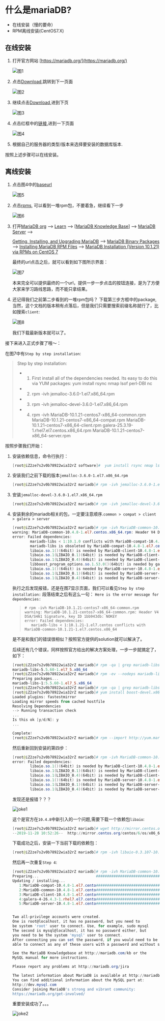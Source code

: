 # 什么是mariaDB?

- 在线安装（慢的要命）
- RPM离线安装(CentOS7.X)

## 在线安装

1. 打开官方网站 [https://mariadb.org/](https://mariadb.org/)

   ![图1](https://i.loli.net/2019/11/28/sz6HE4UWpFow1Iq.png)

2. 点击[Download](https://mariadb.org/download/),跳转到下一页面

   ![图2](https://i.loli.net/2019/11/28/Y5sSlmVwQBbev3D.png)

3. 继续点击[Download](https://downloads.mariadb.org/),进到下页

   ![图3](https://i.loli.net/2019/11/28/6b5QMzlNBGHIVgt.png)

4. 点击红框中的[链接](https://downloads.mariadb.org/mariadb/repositories/#mirror=23Media),进到一下页面

   ![图4](https://i.loli.net/2019/11/28/g8MQc9P7r3WY4Nb.png)

5. 根据自己的服务器的类型/版本来选择要安装的数据库版本.

按照上述步骤可以在线安装。

## 离线安装

1. 点击图4中的[baseurl](http://yum.mariadb.org/10.4/centos7-amd64)

   ![图5](https://i.loli.net/2019/11/28/FmUgKchBzXIZqYL.png)

2. 点击[rpms](http://yum.mariadb.org/10.4/centos7-amd64/rpms/), 可以看到一堆rpm包，不要着急，继续看下一步

   ![图6](https://i.loli.net/2019/11/28/cenNqMOkym87dKu.png)

3. 打开[MariaDB org](mariadb.org) --> [Learn](https://mariadb.org/learn/)   --> [[MariaDB Knowledge Base](https://mariadb.com/kb/en/)] --> [MariaDB Server](https://mariadb.com/kb/en/documentation/) --> 

   [Getting, Installing, and Upgrading MariaDB](https://mariadb.com/kb/en/getting-installing-and-upgrading-mariadb/)  -->  [MariaDB Binary Packages](https://mariadb.com/kb/en/library/binary-packages/)  -->  [Installing MariaDB RPM Files](https://mariadb.com/kb/en/library/rpm/)  -->  [MariaDB Installation (Version 10.1.21) via RPMs on CentOS 7](https://mariadb.com/kb/en/library/mariadb-installation-version-10121-via-rpms-on-centos-7/)

   最终的url点击之后，就可以看到如下图所示界面：

   ![图7](https://i.loli.net/2019/11/28/wU6dILyTPWxzHqm.png)

   本来完全可以提供最终的一个url，提供一步一步点击的按钮连接，是为了方便大家来学习路线思路，而不能只拿结果。

4. 还记得我们之前第二步看到的一堆rpm包吗？ 下载第三步方框中的package,当然，这个文档的版本稍有点落后，但是我们只需要搜索前缀名称就行了，比如搜索`client`:

   ![图8](https://i.loli.net/2019/11/28/2tBqoXAGNclwyFV.png)

   我们下载最新版本就可以了。

接下来进入正式步骤了哦～：

在图7中有`Step by step installation`:

> Step by step installation:
>
> - 1) First install all of the dependencies needed. Its easy to do this via YUM packages: yum install rsync nmap lsof perl-DBI nc
> - 2) rpm -ivh jemalloc-3.6.0-1.el7.x86_64.rpm
> - 3) rpm -ivh jemalloc-devel-3.6.0-1.el7.x86_64.rpm
> - 4) rpm -ivh MariaDB-10.1.21-centos7-x86_64-common.rpm MariaDB-10.1.21-centos7-x86_64-compat.rpm MariaDB-10.1.21-centos7-x86_64-client.rpm galera-25.3.19-1.rhel7.el7.centos.x86_64.rpm MariaDB-10.1.21-centos7-x86_64-server.rpm

按照步骤我们开始：

1. 安装依赖信息，命令行执行：

   ```powershell
   [root@iZ2ze7s2v0b78922wia32rZ software]#  yum install rsync nmap lsof perl-DBI nc
   ```

2. 安装我们之前下载的版本`jemalloc-3.6.0-1.el7.x86_64.rpm`

   ```powershell
   [root@iZ2ze7s2v0b78922wia32rZ mariadb]# rpm -ivh jemalloc-3.6.0-1.el7.x86_64.rpm 
   ```

3. 安装`jemalloc-devel-3.6.0-1.el7.x86_64.rpm`

   ```powershell
   [root@iZ2ze7s2v0b78922wia32rZ mariadb]# rpm -ivh jemalloc-devel-3.6.0-1.el7.x86_64.rpm
   ```

4. 安装剩余的mariadb相关的包，一定要注意顺序.`common > compat > client > galera > server`

   ```powershell
   [root@iZ2ze7s2v0b78922wia32rZ mariadb]# rpm -ivh MariaDB-common-10.4.8-1.el7.centos.x86_64.rpm MariaDB-compat-10.4.8-1.el7.centos.x86_64.rpm MariaDB-client-10.4.8-1.el7.centos.x86_64.rpm galera-4-26.4.3-1.rhel7.el7.centos.x86_64.rpm MariaDB-server-10.4.8-1.el7.centos.x86_64.rpm 
   warning: MariaDB-common-10.4.8-1.el7.centos.x86_64.rpm: Header V4 DSA/SHA1 Signature, key ID 1bb943db: NOKEY
   error: Failed dependencies:
           mariadb-libs < 1:10.1.0 conflicts with MariaDB-compat-10.4.8-1.el7.centos.x86_64
           mariadb-libs is obsoleted by MariaDB-compat-10.4.8-1.el7.centos.x86_64
           libaio.so.1()(64bit) is needed by MariaDB-client-10.4.8-1.el7.centos.x86_64
           libaio.so.1(LIBAIO_0.1)(64bit) is needed by MariaDB-client-10.4.8-1.el7.centos.x86_64
           libaio.so.1(LIBAIO_0.4)(64bit) is needed by MariaDB-client-10.4.8-1.el7.centos.x86_64
           libboost_program_options.so.1.53.0()(64bit) is needed by galera-4-26.4.3-1.rhel7.el7.centos.x86_64
           libaio.so.1()(64bit) is needed by MariaDB-server-10.4.8-1.el7.centos.x86_64
           libaio.so.1(LIBAIO_0.1)(64bit) is needed by MariaDB-server-10.4.8-1.el7.centos.x86_64
           libaio.so.1(LIBAIO_0.4)(64bit) is needed by MariaDB-server-10.4.8-1.el7.centos.x86_64
   ```

   执行之后发现报错，还是在图7显示页面，我们可以看见`Step by step installation:` 段落结束之后有这么一句： `Here is the error message for dependencies:`

   > ```
   > # rpm -ivh MariaDB-10.1.21-centos7-x86_64-common.rpm 
   > warning: MariaDB-10.1.21-centos7-x86_64-common.rpm: Header V4 DSA/SHA1 Signature, key ID 1bb943db: NOKEY
   > error: Failed dependencies:
   > 	mariadb-libs < 1:10.1.21-1.el7.centos conflicts with MariaDB-common-10.1.21-1.el7.centos.x86_64
   > ```

   是不是和我们的错误很相似？按照官方提供的solution就可以解决了。

   后续还有几个错误，同样按照官方给出的解决方案处理，一步一步就搞定了，如下：

   ```powershell
   [root@iZ2ze7s2v0b78922wia32rZ mariadb]# rpm -qa | grep mariadb-libs
   mariadb-libs-5.5.60-1.el7_5.x86_64
   [root@iZ2ze7s2v0b78922wia32rZ mariadb]# rpm -ev --nodeps mariadb-libs-5.5.60-1.el7_5.x86_64
   Preparing packages...
   mariadb-libs-1:5.5.60-1.el7_5.x86_64
   [root@iZ2ze7s2v0b78922wia32rZ mariadb]# rpm -qa | grep mariadb-libs                        
   [root@iZ2ze7s2v0b78922wia32rZ mariadb]# yum install boost-devel.x86_64
   Loaded plugins: fastestmirror
   Loading mirror speeds from cached hostfile
   Resolving Dependencies
   --> Running transaction check
   ...
   Is this ok [y/d/N]: y
   ...
   
   Complete!
   [root@iZ2ze7s2v0b78922wia32rZ mariadb]# rpm --import http://yum.mariadb.org/RPM-GPG-KEY-MariaDB
   ```

   然后重新回到安装的第四步：

   ```powershell
   [root@iZ2ze7s2v0b78922wia32rZ mariadb]# rpm -ivh MariaDB-common-10.4.8-1.el7.centos.x86_64.rpm MariaDB-compat-10.4.8-1.el7.centos.x86_64.rpm MariaDB-client-10.4.8-1.el7.centos.x86_64.rpm galera-4-26.4.3-1.rhel7.el7.centos.x86_64.rpm MariaDB-server-10.4.8-1.el7.centos.x86_64.rpm 
   error: Failed dependencies:
           libaio.so.1()(64bit) is needed by MariaDB-client-10.4.8-1.el7.centos.x86_64
           libaio.so.1(LIBAIO_0.1)(64bit) is needed by MariaDB-client-10.4.8-1.el7.centos.x86_64
           libaio.so.1(LIBAIO_0.4)(64bit) is needed by MariaDB-client-10.4.8-1.el7.centos.x86_64
           libaio.so.1()(64bit) is needed by MariaDB-server-10.4.8-1.el7.centos.x86_64
           libaio.so.1(LIBAIO_0.1)(64bit) is needed by MariaDB-server-10.4.8-1.el7.centos.x86_64
           libaio.so.1(LIBAIO_0.4)(64bit) is needed by MariaDB-server-10.4.8-1.el7.centos.x86_64
   ```

   发现还是报错？？？

   ![joke1](https://i.loli.net/2019/11/28/mXycTdWGz2rpJPN.png)

   这个是官方在`10.4.8`中新引入的一个问题,需要下载一个依赖包`libaio`:

   ```powershell
   [root@iZ2ze7s2v0b78922wia32rZ mariadb]# wget http://mirror.centos.org/centos/6/os/x86_64/Packages/libaio-0.3.107-10.el6.x86_64.rpm
   --2019-11-28 10:52:26--  http://mirror.centos.org/centos/6/os/x86_64/Packages/libaio-0.3.107-10.el6.x86_64.rpm
   ```

   下载成功之后，安装一下当前下载的依赖包：

   ```powershell
   [root@iZ2ze7s2v0b78922wia32rZ mariadb]# rpm -ivh libaio-0.3.107-10.el6.x86_64.rpm
   ```

   然后再一次重复`Step 4`:

   ```powershell
   [root@iZ2ze7s2v0b78922wia32rZ mariadb]# rpm -ivh MariaDB-common-10.4.8-1.el7.centos.x86_64.rpm MariaDB-compat-10.4.8-1.el7.centos.x86_64.rpm MariaDB-client-10.4.8-1.el7.centos.x86_64.rpm galera-4-26.4.3-1.rhel7.el7.centos.x86_64.rpm MariaDB-server-10.4.8-1.el7.centos.x86_64.rpm 
   Preparing...                          ################################# [100%]
   Updating / installing...
      1:MariaDB-compat-10.4.8-1.el7.cento################################# [ 20%]
      2:MariaDB-common-10.4.8-1.el7.cento################################# [ 40%]
      3:MariaDB-client-10.4.8-1.el7.cento################################# [ 60%]
      4:galera-4-26.4.3-1.rhel7.el7.cento################################# [ 80%]
      5:MariaDB-server-10.4.8-1.el7.cento################################# [100%]
   
   
   Two all-privilege accounts were created.
   One is root@localhost, it has no password, but you need to
   be system 'root' user to connect. Use, for example, sudo mysql
   The second is mysql@localhost, it has no password either, but
   you need to be the system 'mysql' user to connect.
   After connecting you can set the password, if you would need to be
   able to connect as any of these users with a password and without sudo
   
   See the MariaDB Knowledgebase at http://mariadb.com/kb or the
   MySQL manual for more instructions.
   
   Please report any problems at http://mariadb.org/jira
   
   The latest information about MariaDB is available at http://mariadb.org/.
   You can find additional information about the MySQL part at:
   http://dev.mysql.com
   Consider joining MariaDB's strong and vibrant community:
   https://mariadb.org/get-involved/
   ```

   重要安装成功了。。。

   ![joke2](https://i.loli.net/2019/11/28/cVUZXjDeyunHRp5.png)